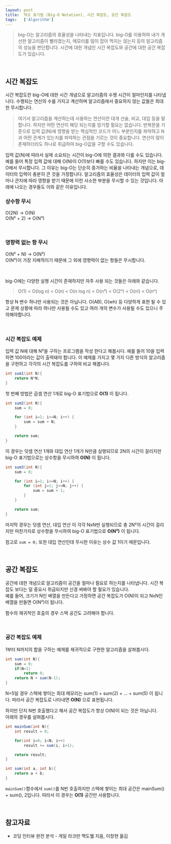 ```yaml
---
layout: post
title:  빅오 표기법 (Big-O Notation), 시간 복잡도, 공간 복잡도
tags:   ['Algorithm']
---
```


> big-O는 알고리즘의 효율성을 나타내는 지표입니다. big-O를 이용하여 내가 개선한 알고리즘이 빨라졌는지, 메모리를 많이 잡아 먹지는 않는지 등의 알고리즘의 성능을 판단합니다. 시간에 대한 개념인 시간 복잡도와 공간에 대한 공간 복잡도가 있습니다.

<br/>  

## 시간 복잡도   

시간 복잡도란 big-O에 대한 시간 개념으로 알고리즘의 수행 시간이 얼마인지를 나타냅니다. 수행되는 연산의 수를 가지고 계산하며 알고리즘에서 중요하지 않는 값들은 최대한 무시합니다.   

> 여기서 알고리즘을 계산하는데 사용하는 연산이란 대개 산술, 비교, 대입 등을 말합니다. 하지만 어떤 연산이 해당 되는지를 암기할 필요는 없습니다. 반복문을 기준으로 입력 값(N)에 영향을 받는 핵심적인 코드가 어느 부분인지를 파악하고 N과 어떤 관계가 있는지를 파악하는 관점을 기르는 것이 중요합니다. 연산이 많이 존재하더라도 하나로 취급하여 big-O값을 구할 수도 있습니다.  

입력 값(N)에 따라서 실제 소요되는 시간이 big-O에 의한 결과와 다를 수도 있습니다. 예를 들어 특정 입력 값에 대해 O(N)이 O(1)보다 빠를 수도 있습니다. 하지만 이는 big-O에서 무시합니다. 그 이유는 big-O는 단순히 증가하는 비율을 나타내는 개념으로, 데이터의 입력이 충분히 큰 것을 가정합니다. 알고리즘의 효율성은 데이터의 입력 값이 얼마나 큰지에 따라 영향을 받기 때문에 이런 사소한 부분을 무시할 수 있는 것입니다. 아래에 나오는 경우들도 이와 같은 이유입니다.  

### 상수항 무시  
O(2N)  ->  O(N)  
O(N² + 2)  ->  O(N²)  

<br/>  

### 영향력 없는 항 무시  
O(N² + N)  ->  O(N²)  
O(N²)이 가장 지배적이기 때문에 그 외에 영향력이 없는 항들은 무시합니다.

<br/>

big-O에는 다양한 실행 시간이 존재하지만 자주 사용 되는 것들은 아래와 같습니다.
> O(1) < O(log n) < O(n) < O(n log n) < O(n²) < O(2ⁿ) < O(n!) < O(nⁿ)

항상 N 변수 하나만 사용되는 것은 아닙니다.
O(AB), O(wh) 등 다양하게 표현 될 수 있고 문제 상황에 따라 하나만 사용될 수도 있고 여러 개의 변수가 사용될 수도 있으니 주의해야합니다.

<br/>  

### 시간 복잡도 예제  

입력 값 N에 대해 N²을 구하는 프로그램을 작성 한다고 해봅시다. 예를 들어 10을 입력하면 100이라는 값이 출력돼야 합니다. 이 예제를 가지고 몇 가지 다른 방식의 알고리즘을 구현하고 각각의 시간 복잡도를 구하여 비교 해봅니다.

```java
int sum1(int N){
    return N*N;
}
```  
첫 번째 방법은 곱셈 연산 1개로 big-O 표기법으로 **O(1)** 이 됩니다.


```java
int sum2(int N){
    sum = 0;

    for (int i=1; i<=N; i++) {
        sum = sum + N;
    }    

    return sum;
}
```  
이 경우는 덧셈 연산 1개와 대입 연산 1개가 N만큼 실행되므로 2N의 시간이 걸리지만 big-O 표기법으로는 상수항을 무시하여 **O(N)** 이 됩니다.


```java
int sum3(int N){
    sum = 0;

    for (int i=1; i<=N; i++) {
        for (int j=1; j<=N; j++) {
            sum = sum + 1;
        }
    }

    return sum;
}
```  
마지막 경우는 덧셈 연산, 대입 연산 이 각각 NxN번 실행되므로 총 2N²의 시간이 걸리지만 마찬가지로 상수항을 무시하여 big-O 표기법으로 **O(N²)** 이 됩니다.

참고로 `sum = 0;` 또한 대입 연산인데 무시한 이유는 상수 값 1이기 때문입니다.  

<br/>

## 공간 복잡도  

공간에 대한 개념으로 알고리즘이 공간을 얼마나 필요로 하는지를 나타냅니다. 시간 복잡도 보다는 덜 중요시 취급되지만 신경 써봐야 할 필요가 있습니다.  
예를 들어, 크기가 N인 배열을 만든다고 가정하면 공간 복잡도가 O(N)이 되고 NxN인 배열을 만들면 O(N²)이 됩니다.  

함수의 재귀적인 호출의 경우 스택 공간도 고려해야 합니다.

<br/>  

### 공간 복잡도 예제  

1부터 N까지의 합을 구하는 예제를 재귀적으로 구현한 알고리즘을 살펴봅시다.  

```java
int sum(int N){
    sum = 0;
    if(N<1)
        return 0;
    return N + sum(N-1);
}
```  

N=5일 경우 스택에 쌓이는 최대 메모리는 sum(1) + sum(2) + ... + sum(5) 이 됩니다. 따라서 공간 복잡도로 나타내면 **O(N)** 으로 표현됩니다.

하지만 단지 N번 호출했다고 해서 공간 복잡도가 항상 O(N)이 되는 것은 아닙니다.  
아래의 경우를 살펴봅시다.

```java
int mainSum(int N){
    int result = 0;

    for(int i=0; i<N; i++)
        result += sum(i, i+1);

    return result;
}

int sum(int a, int b){
    return a + b;
}
```  

`mainSum()`함수에서 `sum()`를 N번 호출하지만 스택에 쌓이는 최대 공간은 mainSum() + sum(), 2입니다. 따라서 이 경우는 **O(1)** 공간만 사용합니다.    

<br/>  

## 참고자료  

- 코딩 인터뷰 완전 분석 - 게일 라크만 맥도웰 지음, 이창현 옮김  
